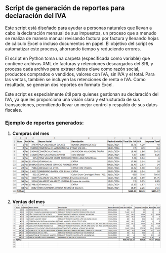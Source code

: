 ## Script de generación de reportes para declaración del IVA

Este script está diseñado para ayudar a personas naturales que llevan a cabo la declaración mensual de sus impuestos, un proceso que a menudo se realiza de manera manual revisando factura por factura y llenando hojas de cálculo Excel o incluso documentos en papel. El objetivo del script es automatizar este proceso, ahorrando tiempo y reduciendo errores.

El script en Python toma una carpeta (especificada como variable) que contiene archivos XML de facturas y retenciones descargados del SRI, y procesa cada archivo para extraer datos clave como razón social, productos comprados o vendidos, valores con IVA, sin IVA y el total. Para las ventas, también se incluyen las retenciones de renta e IVA. Como resultado, se generan dos reportes en formato Excel.

Este script es especialmente útil para quienes gestionan su declaración del IVA, ya que les proporciona una visión clara y estructurada de sus transacciones, permitiendo llevar un mejor control y respaldo de sus datos fiscales.

### Ejemplo de reportes generados:

1. **Compras del mes**  
   ![Compras del mes](images/compras.png)

2. **Ventas del mes**  
   ![Ventas del mes](images/ventas.png)
